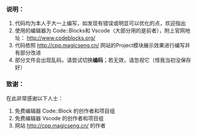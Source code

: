 ### 说明：
  1. 代码均为本人于大一上编写，如发现有错误或明显可以优化的点，欢迎指出
  2. 使用的编辑器为 Code::Blocks和 Vscode（大部分用的是前者），附上官网地址： http://www.codeblocks.org/
  3. 代码依照 http://cpp.magicseng.cn/ 网站的Project模块展示效果进行编写并有部分改进
  4. 部分文件会出现乱码，请尝试切换**编码**；若无效，请忽视它（怪我当初没保存好）

### 致谢：
在此非常感谢以下人士：
  1. 免费编辑器 Code::Block 的创作者和项目组
  2. 免费编辑器 Vscode 的创作者和项目组
  3. 网站 http://cpp.magicseng.cn/ 的作者
